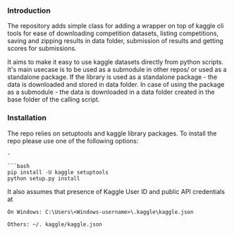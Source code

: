 ### Introduction
The repository adds simple class for adding a wrapper on top of kaggle cli tools for ease of downloading competition datasets, listing competitions, saving and zipping results in data folder, submission of results and getting scores for submissions. 

It aims to make it easy to use kaggle datasets directly from python scripts. 
 It's main usecase is to be used as a submodule in other repos/ or used as a standalone package.
 If the library is used as a standalone package - the data is downloaded and stored in data folder.
 In case of using the package as a submodule - the data is downloaded in a data folder created in the base folder of the calling script. 

### Installation
The repo relies on setuptools and kaggle library packages. To install the repo please use one of the following options:

``` 
-  

```bash
pip install -U kaggle setuptools
python setup.py install
```


It also assumes that presence of Kaggle User ID and public API credentials at 

```
On Windows: C:\Users\<Windows-username>\.kaggle\kaggle.json

Others: ~/. kaggle/kaggle.json
```
